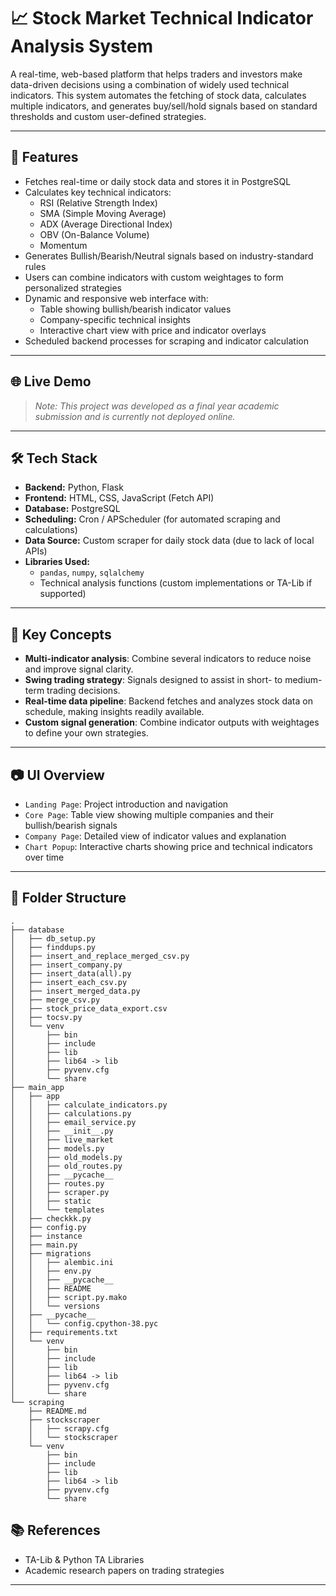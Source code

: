 # 📈 Stock Market Technical Indicator Analysis System

A real-time, web-based platform that helps traders and investors make data-driven decisions using a combination of widely used technical indicators. This system automates the fetching of stock data, calculates multiple indicators, and generates buy/sell/hold signals based on standard thresholds and custom user-defined strategies.

---

## 🚀 Features

- Fetches real-time or daily stock data and stores it in PostgreSQL
- Calculates key technical indicators:
  - RSI (Relative Strength Index)
  - SMA (Simple Moving Average)
  - ADX (Average Directional Index)
  - OBV (On-Balance Volume)
  - Momentum
- Generates Bullish/Bearish/Neutral signals based on industry-standard rules
- Users can combine indicators with custom weightages to form personalized strategies
- Dynamic and responsive web interface with:
  - Table showing bullish/bearish indicator values
  - Company-specific technical insights
  - Interactive chart view with price and indicator overlays
- Scheduled backend processes for scraping and indicator calculation

---

## 🌐 Live Demo 

> _Note: This project was developed as a final year academic submission and is currently not deployed online._

---

## 🛠️ Tech Stack

- **Backend:** Python, Flask
- **Frontend:** HTML, CSS, JavaScript (Fetch API)
- **Database:** PostgreSQL
- **Scheduling:** Cron / APScheduler (for automated scraping and calculations)
- **Data Source:** Custom scraper for daily stock data (due to lack of local APIs)
- **Libraries Used:**
  - `pandas`, `numpy`, `sqlalchemy`
  - Technical analysis functions (custom implementations or TA-Lib if supported)

---

## 🧠 Key Concepts

- **Multi-indicator analysis**: Combine several indicators to reduce noise and improve signal clarity.
- **Swing trading strategy**: Signals designed to assist in short- to medium-term trading decisions.
- **Real-time data pipeline**: Backend fetches and analyzes stock data on schedule, making insights readily available.
- **Custom signal generation**: Combine indicator outputs with weightages to define your own strategies.

---

## 📷 UI Overview

- `Landing Page`: Project introduction and navigation
- `Core Page`: Table view showing multiple companies and their bullish/bearish signals
- `Company Page`: Detailed view of indicator values and explanation
- `Chart Popup`: Interactive charts showing price and technical indicators over time

---

## 📁 Folder Structure 

```
.
├── database
│   ├── db_setup.py
│   ├── finddups.py
│   ├── insert_and_replace_merged_csv.py
│   ├── insert_company.py
│   ├── insert_data(all).py
│   ├── insert_each_csv.py
│   ├── insert_merged_data.py
│   ├── merge_csv.py
│   ├── stock_price_data_export.csv
│   ├── tocsv.py
│   └── venv
│       ├── bin
│       ├── include
│       ├── lib
│       ├── lib64 -> lib
│       ├── pyvenv.cfg
│       └── share
├── main_app
│   ├── app
│   │   ├── calculate_indicators.py
│   │   ├── calculations.py
│   │   ├── email_service.py
│   │   ├── __init__.py
│   │   ├── live_market
│   │   ├── models.py
│   │   ├── old_models.py
│   │   ├── old_routes.py
│   │   ├── __pycache__
│   │   ├── routes.py
│   │   ├── scraper.py
│   │   ├── static
│   │   └── templates
│   ├── checkkk.py
│   ├── config.py
│   ├── instance
│   ├── main.py
│   ├── migrations
│   │   ├── alembic.ini
│   │   ├── env.py
│   │   ├── __pycache__
│   │   ├── README
│   │   ├── script.py.mako
│   │   └── versions
│   ├── __pycache__
│   │   └── config.cpython-38.pyc
│   ├── requirements.txt
│   └── venv
│       ├── bin
│       ├── include
│       ├── lib
│       ├── lib64 -> lib
│       ├── pyvenv.cfg
│       └── share
└── scraping
    ├── README.md
    ├── stockscraper
    │   ├── scrapy.cfg
    │   └── stockscraper
    └── venv
        ├── bin
        ├── include
        ├── lib
        ├── lib64 -> lib
        ├── pyvenv.cfg
        └── share
```

## 📚 References

- TA-Lib & Python TA Libraries
- Academic research papers on trading strategies

---
